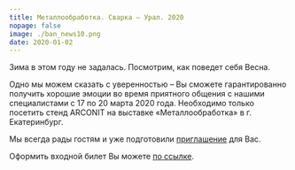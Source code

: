 ```yaml
---
title: Металлообработка. Сварка — Урал. 2020
nopage: false
image: ./ban_news10.png
date: 2020-01-02
---
```

Зима в этом году не задалась. Посмотрим, как поведет себя Весна.

Одно мы можем сказать с уверенностью – Вы сможете гарантированно получить хорошие эмоции во время приятного общения с нашими специалистами с 17 по 20 марта 2020 года.  Необходимо только посетить стенд ARCONIT на выставке «Металлообработка» в г. Екатеринбург.

Мы всегда рады гостям и уже подготовили [приглашение](/uploads/ekb_prizlashenie_2020.pdf) для Вас.

Оформить входной билет Вы можете [по ссылке](https://www.expoperm.ru/events/zakaz-priglasitelnogo/?id=6ad8f187-6268-11e9-ab49-0025900f568b).
